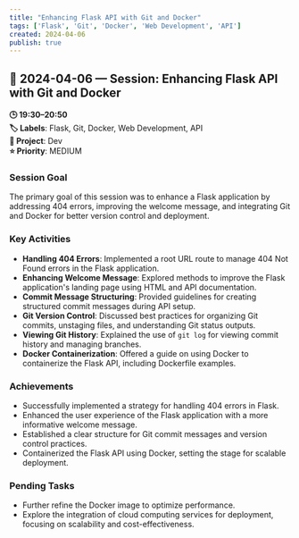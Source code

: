 ```yaml
---
title: "Enhancing Flask API with Git and Docker"
tags: ['Flask', 'Git', 'Docker', 'Web Development', 'API']
created: 2024-04-06
publish: true
---
```


## 📅 2024-04-06 — Session: Enhancing Flask API with Git and Docker

**🕒 19:30–20:50**  
**🏷️ Labels**: Flask, Git, Docker, Web Development, API  
**📂 Project**: Dev  
**⭐ Priority**: MEDIUM  


### Session Goal
The primary goal of this session was to enhance a Flask application by addressing 404 errors, improving the welcome message, and integrating Git and Docker for better version control and deployment.

### Key Activities
- **Handling 404 Errors**: Implemented a root URL route to manage 404 Not Found errors in the Flask application.
- **Enhancing Welcome Message**: Explored methods to improve the Flask application's landing page using HTML and API documentation.
- **Commit Message Structuring**: Provided guidelines for creating structured commit messages during API setup.
- **Git Version Control**: Discussed best practices for organizing Git commits, unstaging files, and understanding Git status outputs.
- **Viewing Git History**: Explained the use of `git log` for viewing commit history and managing branches.
- **Docker Containerization**: Offered a guide on using Docker to containerize the Flask API, including Dockerfile examples.

### Achievements
- Successfully implemented a strategy for handling 404 errors in Flask.
- Enhanced the user experience of the Flask application with a more informative welcome message.
- Established a clear structure for Git commit messages and version control practices.
- Containerized the Flask API using Docker, setting the stage for scalable deployment.

### Pending Tasks
- Further refine the Docker image to optimize performance.
- Explore the integration of cloud computing services for deployment, focusing on scalability and cost-effectiveness.
